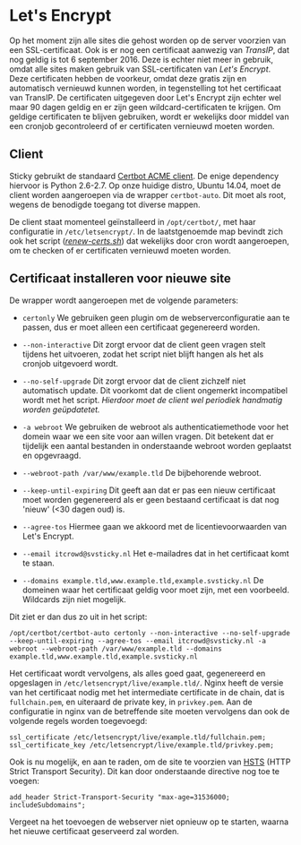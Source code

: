 # Let's Encrypt

Op het moment zijn alle sites die gehost worden op de server voorzien van een SSL-certificaat. Ook is er nog een certificaat aanwezig van *TransIP*, dat nog geldig is tot 6 september 2016. Deze is echter niet meer in gebruik, omdat alle sites maken gebruik van SSL-certificaten van *Let's Encrypt*. Deze certificaten hebben de voorkeur, omdat deze gratis zijn en automatisch vernieuwd kunnen worden, in tegenstelling tot het certificaat van TransIP. De certificaten uitgegeven door Let's Encrypt zijn echter wel maar 90 dagen geldig en er zijn geen wildcard-certificaten te krijgen. Om geldige certificaten te blijven gebruiken, wordt er wekelijks door middel van een cronjob gecontroleerd of er certificaten vernieuwd moeten worden.

## Client

Sticky gebruikt de standaard [Certbot ACME client](https://github.com/certbot/certbot). De enige dependency hiervoor is Python 2.6-2.7. Op onze huidige distro, Ubuntu 14.04, moet de client worden aangeroepen via de wrapper `certbot-auto`. Dit moet als root, wegens de benodigde toegang tot diverse mappen.

De client staat momenteel geïnstalleerd in `/opt/certbot/`, met haar configuratie in `/etc/letsencrypt/`. In de laatstgenoemde map bevindt zich ook het script (*[renew-certs.sh](../conf/renew-certs.md)*) dat wekelijks door cron wordt aangeroepen, om te checken of er certificaten vernieuwd moeten worden.

## Certificaat installeren voor nieuwe site

De wrapper wordt aangeroepen met de volgende parameters:

* `certonly` We gebruiken geen plugin om de webserverconfiguratie aan te passen, dus er moet alleen een certificaat gegenereerd worden.
* `--non-interactive` Dit zorgt ervoor dat de client geen vragen stelt tijdens het uitvoeren, zodat het script niet blijft hangen als het als cronjob uitgevoerd wordt.
* `--no-self-upgrade` Dit zorgt ervoor dat de client zichzelf niet automatisch update. Dit voorkomt dat de client ongemerkt incompatibel wordt met het script. _Hierdoor moet de client wel periodiek handmatig worden geüpdatetet._
* `-a webroot` We gebruiken de webroot als authenticatiemethode voor het domein waar we een site voor aan willen vragen. Dit betekent dat er tijdelijk een aantal bestanden in onderstaande webroot worden geplaatst en opgevraagd.
* `--webroot-path /var/www/example.tld` De bijbehorende webroot.
* `--keep-until-expiring` Dit geeft aan dat er pas een nieuw certificaat moet worden gegenereerd als er geen bestaand certificaat is dat nog 'nieuw' (<30 dagen oud) is.
* `--agree-tos` Hiermee gaan we akkoord met de licentievoorwaarden van Let's Encrypt.
* `--email itcrowd@svsticky.nl` Het e-mailadres dat in het certificaat komt te staan.

* `--domains example.tld,www.example.tld,example.svsticky.nl` De domeinen waar het certificaat geldig voor moet zijn, met een voorbeeld. Wildcards zijn niet mogelijk.

Dit ziet er dan dus zo uit in het script:

`/opt/certbot/certbot-auto certonly --non-interactive --no-self-upgrade --keep-until-expiring --agree-tos --email itcrowd@svsticky.nl -a webroot --webroot-path /var/www/example.tld --domains example.tld,www.example.tld,example.svsticky.nl`

Het certificaat wordt vervolgens, als alles goed gaat, gegenereerd en opgeslagen in `/etc/letsencrypt/live/example.tld/`. Nginx heeft de versie van het certificaat nodig met het intermediate certificate in de chain, dat is `fullchain.pem`, en uiteraard de private key, in `privkey.pem`. Aan de configuratie in nginx van de betreffende site moeten vervolgens dan ook de volgende regels worden toegevoegd:

	ssl_certificate /etc/letsencrypt/live/example.tld/fullchain.pem;
	ssl_certificate_key /etc/letsencrypt/live/example.tld/privkey.pem;

Ook is nu mogelijk, en aan te raden, om de site te voorzien van [HSTS](https://en.wikipedia.org/wiki/HTTP_Strict_Transport_Security) (HTTP Strict Transport Security). Dit kan door onderstaande directive nog toe te voegen:

	add_header Strict-Transport-Security "max-age=31536000; includeSubdomains";

Vergeet na het toevoegen de webserver niet opnieuw op te starten, waarna het nieuwe certificaat geserveerd zal worden.
